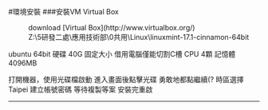 #環境安裝
###安裝VM Virtual Box
<dl>
<dd>download [Virtual Box](http://www.virtualbox.org/)</dd>
<dd>Z:\5研發二處\應用技術部\0共用\Linux\linuxmint-17.1-cinnamon-64bit</dd>
</dl>
ubuntu 64bit
硬碟  40G  固定大小
借用電腦僅能切割C槽
CPU 4顆
記憶體 4096MB

打開機器，使用光碟檔啟動
進入畫面後點擊光碟
勇敢地都點繼續(?
時區選擇Taipei
建立帳號密碼
等待複製等案
安裝完重啟
___

